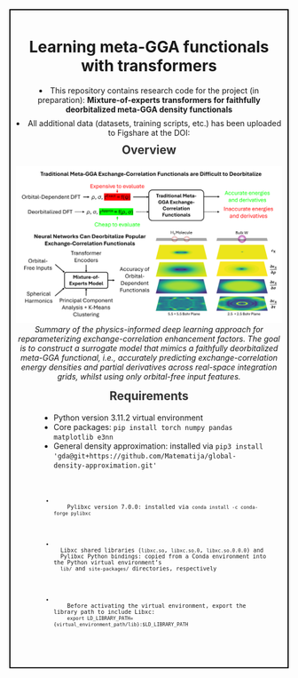 <div style="border: 2px solid #000; padding: 10px; margin-bottom: 20px;">
  <h1 align="center">Learning meta-GGA functionals with transformers</h1>

  <ul style="list-style-position: inside; text-align: center; padding: 0; margin: 10px 0;">
    <li style="margin-bottom: 8px;">
      This repository contains research code for the project (in preparation): 
      <strong>Mixture-of-experts transformers for faithfully deorbitalized meta-GGA density functionals</strong>
    </li>
    <li>
      All additional data (datasets, training scripts, etc.) has been uploaded to Figshare at the DOI:
    </li>
  </ul>

  <h2 align="center" style="margin-top: 10px; color: #333;">
  Overview
  </h2>
  <p align="center">
    <img src="Meta-GGA-overview.png" width="800" />
    <br>
    <em>Summary of the physics-informed deep learning approach for reparameterizing exchange-correlation enhancement factors. The goal is to construct a surrogate model that mimics a faithfully deorbitalized meta-GGA functional, i.e., accurately predicting exchange-correlation energy densities and partial derivatives across real-space integration grids, whilst using only orbital-free input features.</em>
  </p>

<h2 align="center" style="margin-top: 10px; color: #333;">
  Requirements
</h2>

<ul style="list-style-position: outside; text-align: left; width: 80%; margin: 0 auto; padding-left: 40px;">
  <li>
    Python version 3.11.2 virtual environment
  </li>
  <li>
    Core packages: <code>pip install torch numpy pandas matplotlib e3nn</code>
  </li>
  <li>
    General density approximation: installed via <code>pip3 install 'gda@git+https://github.com/Matematija/global-density-approximation.git'<code>
  </li>
  <li>
    Pylibxc version 7.0.0: installed via <code>conda install -c conda-forge pylibxc</code>
  </li>
  <li>
  Libxc shared libraries (<code>libxc.so</code>, <code>libxc.so.0</code>, <code>libxc.so.0.0.0</code>) and 
  Pylibxc Python bindings: copied from a Conda environment into the Python virtual environment’s 
  <code>lib/</code> and <code>site-packages/</code> directories, respectively
  </li>
  <li>
    Before activating the virtual environment, export the library path to include Libxc:
    <code>export LD_LIBRARY_PATH={virtual_environment_path/lib}:$LD_LIBRARY_PATH</code>
  </li>
</ul>



  
</div>
